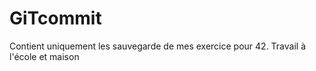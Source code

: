 # GiTcommit
Contient uniquement les sauvegarde de mes exercice pour 42.
Travail à l'école et maison
